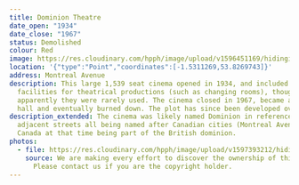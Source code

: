 ```yaml
---
title: Dominion Theatre
date_open: "1934"
date_close: "1967"
status: Demolished
colour: Red
image: https://res.cloudinary.com/hpph/image/upload/v1596451169/hidinginplainsight/dominiontheatre.svg
location: '{"type":"Point","coordinates":[-1.5311269,53.8269743]}'
address: Montreal Avenue
description: This large 1,539 seat cinema opened in 1934, and included
  facilities for theatrical productions (such as changing rooms), though
  apparently they were rarely used. The cinema closed in 1967, became a bingo
  hall and eventually burned down. The plot has since been developed over.
description_extended: The cinema was likely named Dominion in reference to the
  adjacent streets all being named after Canadian cities (Montreal Avenue etc);
  Canada at that time being part of the British dominion.
photos:
  - file: https://res.cloudinary.com/hpph/image/upload/v1597393212/hidinginplainsight/Dominion_Theatre.jpg
    source: We are making every effort to discover the ownership of this photo.
      Please contact us if you are the copyright holder.
---
```

